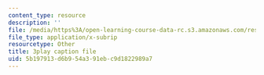 ```yaml
---
content_type: resource
description: ''
file: /media/https%3A/open-learning-course-data-rc.s3.amazonaws.com/res-6-006-video-demonstrations-in-lasers-and-optics-spring-2008/5b197913d6b954a391ebc9d1822989a7_mjwQTL6G8Fs.vtt
file_type: application/x-subrip
resourcetype: Other
title: 3play caption file
uid: 5b197913-d6b9-54a3-91eb-c9d1822989a7
---
```

